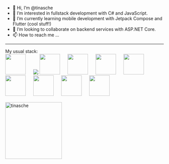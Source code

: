 - 👋 Hi, I’m @tinasche
- 👀 I’m interested in fullstack development with C# and JavaScript.
- 🌱 I’m currently learning mobile development with Jetpack Compose and Flutter (cool stuff!) 
- 💞️ I’m looking to collaborate on backend services with ASP.NET Core.  
- 📫 How to reach me ...
<hr>
My usual stack:
<div>
<img src="https://cdn.jsdelivr.net/gh/devicons/devicon/icons/azure/azure-original.svg" style="margin-right:20px;" width="65px" />
<img src="https://cdn.jsdelivr.net/gh/devicons/devicon/icons/amazonwebservices/amazonwebservices-original.svg" />
<img src="https://cdn.jsdelivr.net/gh/devicons/devicon/icons/dotnetcore/dotnetcore-original.svg" style="margin-right:20px;" width="65px"/>
<img src="https://cdn.jsdelivr.net/gh/devicons/devicon/icons/nestjs/nestjs-plain.svg" style="margin-right:20px;" width="65px"/>
<img src="https://cdn.jsdelivr.net/gh/devicons/devicon/icons/vuejs/vuejs-plain-wordmark.svg" style="margin-right:20px;" width="65px"/>       
<img src="https://cdn.jsdelivr.net/gh/devicons/devicon/icons/codeigniter/codeigniter-plain.svg" style="margin-right:20px;" width="65px" />
<img src="https://cdn.jsdelivr.net/gh/devicons/devicon/icons/kotlin/kotlin-plain.svg" style="margin-right:20px;" width="65px" /> 
<img src="https://cdn.jsdelivr.net/gh/devicons/devicon/icons/typescript/typescript-original.svg" style="margin-right:20px;" width="65px"/>
<img src="https://cdn.jsdelivr.net/gh/devicons/devicon/icons/microsoftsqlserver/microsoftsqlserver-plain-wordmark.svg" style="margin-right:20px;" width="65px"/>
<img src="https://cdn.jsdelivr.net/gh/devicons/devicon/icons/postgresql/postgresql-original-wordmark.svg" style="margin-right:20px;" width="65px"/>

<!--<img src="https://cdn.jsdelivr.net/gh/devicons/devicon/icons/flutter/flutter-plain.svg" style="margin-right:20px;" width="65px" />-->
<br>
<br>
<img height="180em" show_icons=true align="center" src="https://github-readme-stats.vercel.app/api/top-langs?username=tinasche&show_icons=true&locale=en&layout=compact&langs_count=8&theme=vue" alt="tinasche"/>
</div>     
<!--<img src="https://img.shields.io/badge/Amazon_AWS-FF9900?style=for-the-badge&logo=amazonaws&logoColor=white"/>
<img src="https://img.shields.io/badge/microsoft%20azure-0089D6?style=for-the-badge&logo=microsoft-azure&logoColor=white"/>-->
